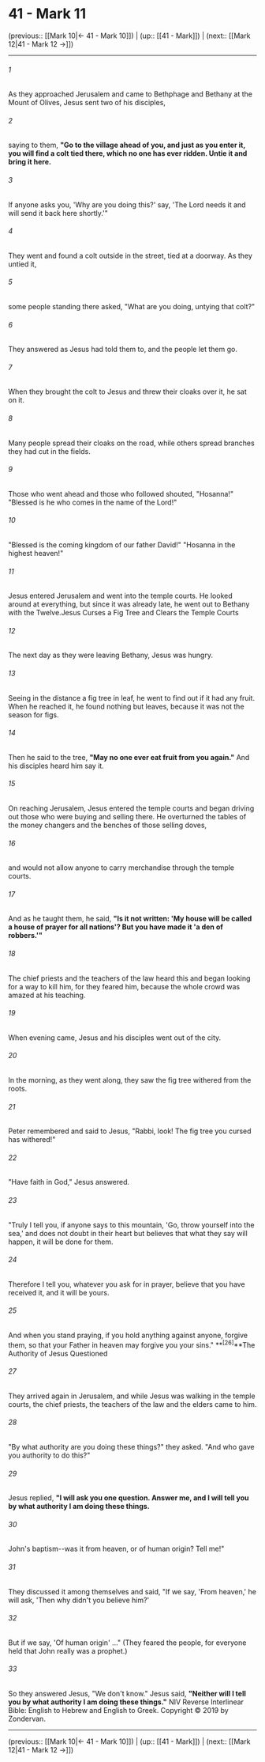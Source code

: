 # 41 - Mark 11

(previous:: [[Mark 10|← 41 - Mark 10]]) | (up:: [[41 - Mark]]) | (next:: [[Mark 12|41 - Mark 12 →]])

***


###### 1 
As they approached Jerusalem and came to Bethphage and Bethany at the Mount of Olives, Jesus sent two of his disciples, 

###### 2 
saying to them, **"Go to the village ahead of you, and just as you enter it, you will find a colt tied there, which no one has ever ridden. Untie it and bring it here.** 

###### 3 
If anyone asks you, 'Why are you doing this?' say, 'The Lord needs it and will send it back here shortly.'" 

###### 4 
They went and found a colt outside in the street, tied at a doorway. As they untied it, 

###### 5 
some people standing there asked, "What are you doing, untying that colt?" 

###### 6 
They answered as Jesus had told them to, and the people let them go. 

###### 7 
When they brought the colt to Jesus and threw their cloaks over it, he sat on it. 

###### 8 
Many people spread their cloaks on the road, while others spread branches they had cut in the fields. 

###### 9 
Those who went ahead and those who followed shouted, "Hosanna!" "Blessed is he who comes in the name of the Lord!" 

###### 10 
"Blessed is the coming kingdom of our father David!" "Hosanna in the highest heaven!" 

###### 11 
Jesus entered Jerusalem and went into the temple courts. He looked around at everything, but since it was already late, he went out to Bethany with the Twelve.Jesus Curses a Fig Tree and Clears the Temple Courts 

###### 12 
The next day as they were leaving Bethany, Jesus was hungry. 

###### 13 
Seeing in the distance a fig tree in leaf, he went to find out if it had any fruit. When he reached it, he found nothing but leaves, because it was not the season for figs. 

###### 14 
Then he said to the tree, **"May no one ever eat fruit from you again."** And his disciples heard him say it. 

###### 15 
On reaching Jerusalem, Jesus entered the temple courts and began driving out those who were buying and selling there. He overturned the tables of the money changers and the benches of those selling doves, 

###### 16 
and would not allow anyone to carry merchandise through the temple courts. 

###### 17 
And as he taught them, he said, **"Is it not written: 'My house will be called a house of prayer for all nations'? But you have made it 'a den of robbers.'"** 

###### 18 
The chief priests and the teachers of the law heard this and began looking for a way to kill him, for they feared him, because the whole crowd was amazed at his teaching. 

###### 19 
When evening came, Jesus and his disciples went out of the city. 

###### 20 
In the morning, as they went along, they saw the fig tree withered from the roots. 

###### 21 
Peter remembered and said to Jesus, "Rabbi, look! The fig tree you cursed has withered!" 

###### 22 
"Have faith in God," Jesus answered. 

###### 23 
"Truly I tell you, if anyone says to this mountain, 'Go, throw yourself into the sea,' and does not doubt in their heart but believes that what they say will happen, it will be done for them. 

###### 24 
Therefore I tell you, whatever you ask for in prayer, believe that you have received it, and it will be yours. 

###### 25 
And when you stand praying, if you hold anything against anyone, forgive them, so that your Father in heaven may forgive you your sins." **<sup class="versenum">[26]</sup>**The Authority of Jesus Questioned 

###### 27 
They arrived again in Jerusalem, and while Jesus was walking in the temple courts, the chief priests, the teachers of the law and the elders came to him. 

###### 28 
"By what authority are you doing these things?" they asked. "And who gave you authority to do this?" 

###### 29 
Jesus replied, **"I will ask you one question. Answer me, and I will tell you by what authority I am doing these things.** 

###### 30 
John's baptism--was it from heaven, or of human origin? Tell me!" 

###### 31 
They discussed it among themselves and said, "If we say, 'From heaven,' he will ask, 'Then why didn't you believe him?' 

###### 32 
But if we say, 'Of human origin' …" (They feared the people, for everyone held that John really was a prophet.) 

###### 33 
So they answered Jesus, "We don't know." Jesus said, **"Neither will I tell you by what authority I am doing these things."** NIV Reverse Interlinear Bible: English to Hebrew and English to Greek. Copyright © 2019 by Zondervan.

***

(previous:: [[Mark 10|← 41 - Mark 10]]) | (up:: [[41 - Mark]]) | (next:: [[Mark 12|41 - Mark 12 →]])

